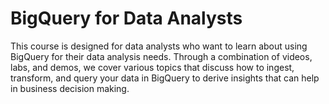 # BigQuery for Data Analysts

This course is designed for data analysts who want to learn about using BigQuery for their data analysis needs. Through a combination of videos, labs, and demos, we cover various topics that discuss how to ingest, transform, and query your data in BigQuery to derive insights that can help in business decision making.